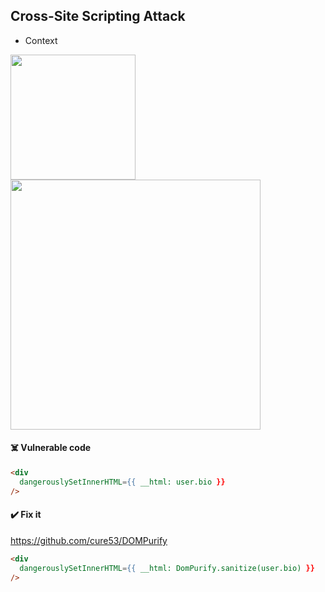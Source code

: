 ## Cross-Site Scripting Attack
- Context

<img src="https://user-images.githubusercontent.com/28957748/131208918-65f41266-6c35-4742-9164-37143b091171.png" height="200px" />

<img src="https://user-images.githubusercontent.com/28957748/131209062-ae47627c-b6a6-453e-ab91-e3ceddc9c8ad.png" height="400px" />

#### ☠️ Vulnerable code
```html
<div
  dangerouslySetInnerHTML={{ __html: user.bio }}
/>
```
#### ✔️ Fix it
https://github.com/cure53/DOMPurify
```html
<div
  dangerouslySetInnerHTML={{ __html: DomPurify.sanitize(user.bio) }}
/>
```
